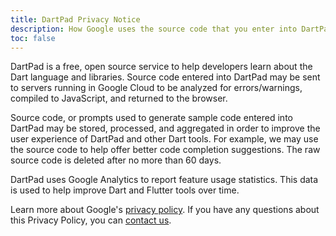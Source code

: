 ```yaml
---
title: DartPad Privacy Notice
description: How Google uses the source code that you enter into DartPad.
toc: false
---
```


DartPad is a free, open source service to help developers learn about the Dart
language and libraries. Source code entered into DartPad may be sent to servers
running in Google Cloud to be analyzed for errors/warnings, compiled to
JavaScript, and returned to the browser.

Source code, or prompts used to generate sample code
entered into DartPad may be stored, processed, and aggregated in
order to improve the user experience of DartPad and other Dart tools. For
example, we may use the source code to help offer better code completion
suggestions. The raw source code is deleted after no more than 60 days.

DartPad uses Google Analytics to report feature usage statistics.
This data is used to help improve Dart and Flutter tools over time.

Learn more about Google's [privacy policy](https://policies.google.com/privacy).
If you have any questions about this Privacy Policy, you can
[contact us](https://support.google.com/policies?p=privpol_privts).

